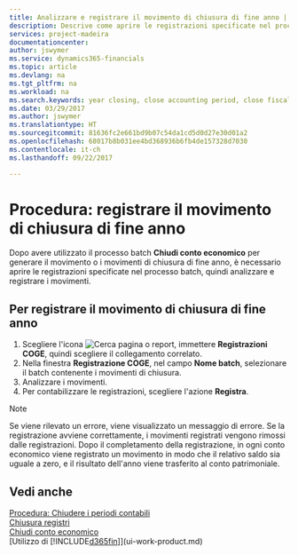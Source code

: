 ```yaml
---
title: Analizzare e registrare il movimento di chiusura di fine anno | Documenti Microsoft
description: Descrive come aprire le registrazioni specificate nel processo batch Chiudi conto economico, quindi analizzare e registrare il movimento di chiusura di fine anno.
services: project-madeira
documentationcenter: 
author: jswymer
ms.service: dynamics365-financials
ms.topic: article
ms.devlang: na
ms.tgt_pltfrm: na
ms.workload: na
ms.search.keywords: year closing, close accounting period, close fiscal year, bank account detailed trial balance
ms.date: 03/29/2017
ms.author: jswymer
ms.translationtype: HT
ms.sourcegitcommit: 81636fc2e661bd9b07c54da1cd5d0d27e30d01a2
ms.openlocfilehash: 68017b8b031ee4bd368936b6fb4de157328d7030
ms.contentlocale: it-ch
ms.lasthandoff: 09/22/2017

---
```

# <a name="how-to-post-the-year-end-closing-entry"></a>Procedura: registrare il movimento di chiusura di fine anno
Dopo avere utilizzato il processo batch **Chiudi conto economico** per generare il movimento o i movimenti di chiusura di fine anno, è necessario aprire le registrazioni specificate nel processo batch, quindi analizzare e registrare i movimenti.

## <a name="to-post-the-year-end-closing-entry"></a>Per registrare il movimento di chiusura di fine anno
1. Scegliere l'icona ![Cerca pagina o report](media/ui-search/search_small.png "Cerca pagina o report"), immettere **Registrazioni COGE**, quindi scegliere il collegamento correlato.
2. Nella finestra **Registrazione COGE**, nel campo **Nome batch**, selezionare il batch contenente i movimenti di chiusura.
3. Analizzare i movimenti.
4. Per contabilizzare le registrazioni, scegliere l'azione **Registra**.

> [!NOTE]  
>   Se viene rilevato un errore, viene visualizzato un messaggio di errore. Se la registrazione avviene correttamente, i movimenti registrati vengono rimossi dalle registrazioni. Dopo il completamento della registrazione, in ogni conto economico viene registrato un movimento in modo che il relativo saldo sia uguale a zero, e il risultato dell'anno viene trasferito al conto patrimoniale.

## <a name="see-also"></a>Vedi anche
[Procedura: Chiudere i periodi contabili](year-close-account-periods.md)  
[Chiusura registri](year-close-books.md)  
[Chiudi conto economico](year-close-income-statement.md)  
[Utilizzo di [!INCLUDE[d365fin](includes/d365fin_md.md)]](ui-work-product.md)

